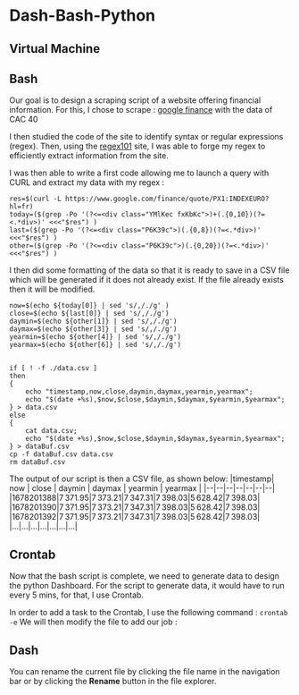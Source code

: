 # Dash-Bash-Python

## Virtual Machine

## Bash
Our goal is to design a scraping script of a website offering financial information. For this, I chose to scrape  : [google finance](https://www.google.com/finance/quote/PX1:INDEXEURO?hl=fr) with the data of CAC 40

I then studied the code of the site to identify syntax or regular expressions (regex). Then, using the [regex101](https://regex101.com/) site, I was able to forge my regex to efficiently extract information from the site.

I was then able to write a first code allowing me to launch a query with CURL and extract my data with my regex :

    res=$(curl -L https://www.google.com/finance/quote/PX1:INDEXEURO?hl=fr)
    today=($(grep -Po '(?<=<div class="YMlKec fxKbKc">)+(.{0,10})(?=<.*div>)' <<<"$res") )
    last=($(grep -Po '(?<=<div class="P6K39c">)(.{0,8})(?=<.*div>)' <<<"$res") )
	other=($(grep -Po '(?<=<div class="P6K39c">)(.{0,20})(?=<.*div>)' <<<"$res") )

I then did some formatting of the data so that it is ready to save in a CSV file which will be generated if it does not already exist. If the file already exists then it will be modified.

    now=$(echo ${today[0]} | sed 's/,/./g' )
	close=$(echo ${last[0]} | sed 's/,/./g')
	daymin=$(echo ${other[1]} | sed 's/,/./g')
	daymax=$(echo ${other[3]} | sed 's/,/./g')
	yearmin=$(echo ${other[4]} | sed 's/,/./g')
	yearmax=$(echo ${other[6]} | sed 's/,/./g')


	if [ ! -f ./data.csv ]
	then
	{
		echo "timestamp,now,close,daymin,daymax,yearmin,yearmax";
		echo "$(date +%s),$now,$close,$daymin,$daymax,$yearmin,$yearmax";
	} > data.csv
	else
	{
		cat data.csv;
		echo "$(date +%s),$now,$close,$daymin,$daymax,$yearmin,$yearmax";
	} > dataBuf.csv
	cp -f dataBuf.csv data.csv
	rm dataBuf.csv

The output of our script is then a CSV file, as shown below:
|timestamp| now | close | daymin | daymax | yearmin | yearmax |
|--|--|--|--|--|--|--|
|1678201388|7 371.95|7 373.21|7 347.31|7 398.03|5 628.42|7 398.03|
|1678201390|7 371.95|7 373.21|7 347.31|7 398.03|5 628.42|7 398.03|
|1678201392|7 371.95|7 373.21|7 347.31|7 398.03|5 628.42|7 398.03|
|...|...|...|...|...|...|...|


## Crontab

Now that the bash script is complete, we need to generate data to design the python Dashboard. For the script to generate data, it would have to run every 5 mins, for that, I use Crontab.

In order to add a task to the Crontab, I use the following command :    `crontab -e`
We will then modify the file to add our job :

## Dash

You can rename the current file by clicking the file name in the navigation bar or by clicking the **Rename** button in the file explorer.

